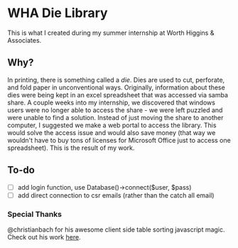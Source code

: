 # WHA Die Library
This is what I created during my summer internship at Worth Higgins & Associates.

## Why?
In printing, there is something called a *die*. Dies are used to cut, perforate, and fold paper in unconventional ways.
Originally, information about these dies were being kept in an excel spreadsheet that was accessed via samba share.
A couple weeks into my internship, we discovered that windows users were no longer able to access the share - we
were left puzzled and were unable to find a solution. Instead of just moving the share to another computer, I suggested 
we make a web portal to access the library. This would solve the access issue and would also save money (that way we 
wouldn't have to buy tons of licenses for Microsoft Office just to access one spreadsheet). This is the result of my 
work.

## To-do
- [ ] add login function, use Database()->connect($user, $pass)
- [ ] add direct connection to csr emails (rather than the catch all email)

### Special Thanks
@christianbach for his awesome client side table sorting javascript magic. Check out his work [here](http://tablesorter.com).
